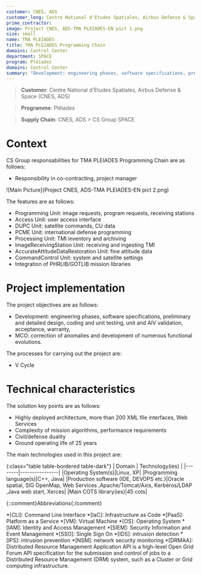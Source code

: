 ```yaml
---
customer: CNES, ADS
customer_long: Centre National d'Etudes Spatiales, Airbus Defense & Space
prime_contractor: 
image: Project CNES, ADS-TMA PLEIADES-EN pict 1.png
size: small
name: TMA PLEIADES
title: TMA PLEIADES Programming Chain
domains: Control Center
department: SPACE
program: Pléiades
domains: Control Center
summary: "Development: engineering phases, software specifications, preliminary and detailed design, coding and unit testing, unit and AIV validation, acceptance, warranty, MCO: correction of anomalies and development of numerous functional evolutions."
---
```


> __Customer__\: Centre National d'Etudes Spatiales, Airbus Defense & Space (CNES, ADS)

> __Programme__\: Pléiades

> __Supply Chain__\: CNES, ADS >  CS Group SPACE


# Context


CS Group responsabilities for TMA PLEIADES Programming Chain are as follows:
* Responsibility in co-contracting, project manager

![Main Picture](Project CNES, ADS-TMA PLEIADES-EN pict 2.png)

The features are as follows:
* Programming Unit: image requests, program requests, receiving stations
* Access Unit: user access interface
* DUPC Unit: satellite commands, CU data
* PCME Unit: international defense programming 
* Processing Unit: TMI inventory and archiving
* ImageReceivingStation Unit: receiving and ingesting TMI
* AccurateAttitudeDataRestoration Unit: fine attitude data
* CommandControl Unit: system and satellite settings
* Integration of PHRLIB/GOTLIB mission libraries

# Project implementation

The project objectives are as follows:
* Development: engineering phases, software specifications, preliminary and detailed design, coding and unit testing, unit and AIV validation, acceptance, warranty,
* MCO: correction of anomalies and development of numerous functional evolutions.

The processes for carrying out the project are:
* V Cycle

# Technical characteristics

The solution key points are as follows:
* Highly deployed architecture, more than 200 XML file interfaces, Web Services
* Complexity of mission algorithms, performance requirements
* Civil/defense duality
* Ground operating life of 25 years



The main technologies used in this project are:

{:class="table table-bordered table-dark"}
| Domain | Technology(ies) |
|--------|----------------|
|Operating System(s)|Linux, XP|
|Programming language(s)|C++, Java|
|Production software (IDE, DEVOPS etc.)|Oracle spatial, SIG OpenMap, Web Services ,Apache/Tomcat/Axis, Kerbéros/LDAP ,Java web start, Xerces|
|Main COTS library(ies)|45 cots|



{::comment}Abbreviations{:/comment}

*[CLI]: Command Line Interface
*[IaC]: Infrastructure as Code
*[PaaS]: Platform as a Service
*[VM]: Virtual Machine
*[OS]: Operating System
*[IAM]: Identity and Access Management
*[SIEM]: Security Information and Event Management
*[SSO]: Single Sign On
*[IDS]: intrusion detection
*[IPS]: intrusion prevention
*[NSM]: network security monitoring
*[DRMAA]: Distributed Resource Management Application API is a high-level Open Grid Forum API specification for the submission and control of jobs to a Distributed Resource Management (DRM) system, such as a Cluster or Grid computing infrastructure.
